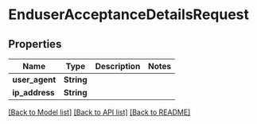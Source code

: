 # EnduserAcceptanceDetailsRequest

## Properties

| Name           | Type       | Description | Notes |
| -------------- | ---------- | ----------- | ----- |
| **user_agent** | **String** |             |
| **ip_address** | **String** |             |

[[Back to Model list]](../README.md#documentation-for-models) [[Back to API list]](../README.md#documentation-for-api-endpoints) [[Back to README]](../README.md)
